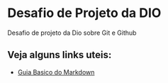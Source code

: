 # Desafio de Projeto da DIO
Desafio de projeto da Dio sobre Git e Github

## Veja alguns links uteis:

- [Guia Basico do Markdown](https://www.markdownguide.org/basic-syntax/)
